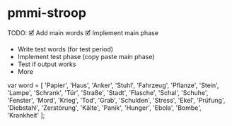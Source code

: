 # pmmi-stroop
TODO:
🗹 Add main words
🗹 Implement main phase
- Write test words (for test period)
- Implement test phase (copy paste main phase)
- Test if output works
- More

var word = [
        'Papier', 
        'Haus',
        'Anker',
        'Stuhl',
        'Fahrzeug',
        'Pflanze',
        'Stein',
        'Lampe',
        'Schrank',
        'Tür',
        'Straße',
        'Stadt',
        'Flasche',
        'Schal',
        'Schuhe',
        'Fenster',
        'Mord', 
        'Krieg',
        'Tod',
        'Grab',
        'Schulden',
        'Stress',
        'Ekel',
        'Prüfung',
        'Diebstahl',
        'Zerstörung',
        'Kälte',
        'Panik',
        'Hunger',
        'Ebola',
        'Bombe',
        'Krankheit'
    ];
